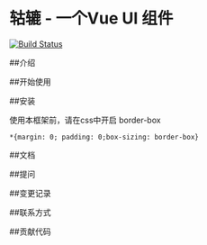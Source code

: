 # 轱辘 - 一个Vue UI 组件

[![Build Status](https://app.travis-ci.com/Lin-xw/gulu-demo.svg?branch=master)](https://app.travis-ci.com/Lin-xw/gulu-demo)

##介绍

##开始使用

##安装

使用本框架前，请在css中开启 border-box
```angular2html
*{margin: 0; padding: 0;box-sizing: border-box} 
```

##文档

##提问

##变更记录

##联系方式

##贡献代码